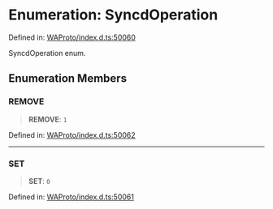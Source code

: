 # Enumeration: SyncdOperation

Defined in: [WAProto/index.d.ts:50060](https://github.com/Fokusdotid/bail/blob/fcd0cec6f26de1fb545eb2e03fa5c63fbad99d3d/WAProto/index.d.ts#L50060)

SyncdOperation enum.

## Enumeration Members

### REMOVE

> **REMOVE**: `1`

Defined in: [WAProto/index.d.ts:50062](https://github.com/Fokusdotid/bail/blob/fcd0cec6f26de1fb545eb2e03fa5c63fbad99d3d/WAProto/index.d.ts#L50062)

***

### SET

> **SET**: `0`

Defined in: [WAProto/index.d.ts:50061](https://github.com/Fokusdotid/bail/blob/fcd0cec6f26de1fb545eb2e03fa5c63fbad99d3d/WAProto/index.d.ts#L50061)
